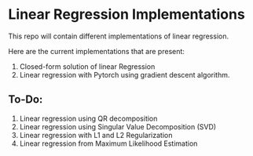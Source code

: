 # Linear Regression Implementations

This repo will contain different implementations of linear regression.

Here are the current implementations that are present:

1. Closed-form solution of linear Regression
2. Linear regression with Pytorch using gradient descent algorithm.

## To-Do:
1. Linear regression using QR decomposition
2. Linear regression using Singular Value Decomposition (SVD)
3. Linear regression with L1 and L2 Regularization
4. Linear regression from Maximum Likelihood Estimation


